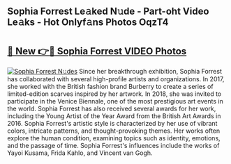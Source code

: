 ## Sophia Forrest Le𝚊ked N𝚞de - Part-oht Video Le𝚊ks - Hot Onlyf𝚊ns Photos OqzT4

# <h2><a href="http://ab29567.deff.icu/?id=Sophia+Forrest">🔗 New 👉🔴 Sophia Forrest VIDEO Photos</a></h2>

[![Sophia Forrest N𝚞des](https://i.imgur.com/rIISA9y.gif)](http://ab29567.deff.icu/?id=Sophia+Forrest)
Since her breakthrough exhibition, Sophia Forrest has collaborated with several high-profile artists and organizations. In 2017, she worked with the British fashion brand Burberry to create a series of limited-edition scarves inspired by her artwork. In 2018, she was invited to participate in the Venice Biennale, one of the most prestigious art events in the world. Sophia Forrest has also received several awards for her work, including the Young Artist of the Year Award from the British Art Awards in 2016. Sophia Forrest's artistic style is characterized by her use of vibrant colors, intricate patterns, and thought-provoking themes. Her works often explore the human condition, examining topics such as identity, emotions, and the passage of time. Sophia Forrest's influences include the works of Yayoi Kusama, Frida Kahlo, and Vincent van Gogh.
